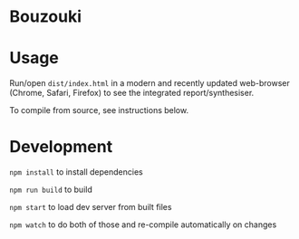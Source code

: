 # Bouzouki

Usage
=====

Run/open `dist/index.html` in a modern and recently updated web-browser (Chrome, Safari, Firefox) to see the integrated report/synthesiser.

To compile from source, see instructions below.

Development
===========

`npm install` to install dependencies

`npm run build` to build

`npm start` to load dev server from built files

`npm watch` to do both of those and re-compile automatically on changes
